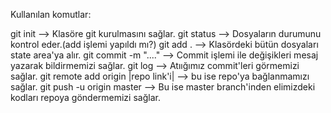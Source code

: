 Kullanılan komutlar:

git init --> Klasöre git kurulmasını sağlar.
git status --> Dosyaların durumunu kontrol eder.(add işlemi yapıldı mı?)
git add . --> Klasördeki bütün dosyaları state area'ya alır.
git commit -m "...." --> Commit işlemi ile değişikleri mesaj yazarak bildirmemizi sağlar.
git log --> Atıığımız commit'leri görmemizi sağlar.
git remote add origin |repo link'i| --> bu ise repo'ya bağlanmamızı sağlar.
git push -u origin master --> Bu ise master branch'inden elimizdeki kodları repoya göndermemizi sağlar.

